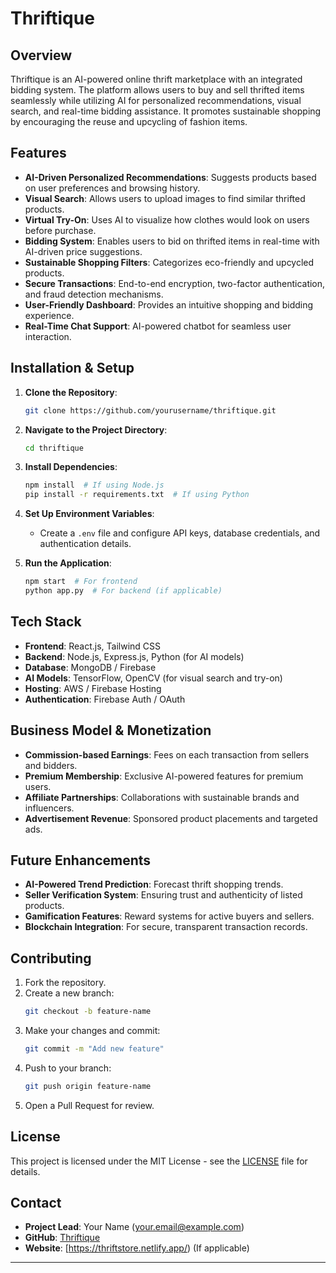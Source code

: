 # Thriftique

## Overview
Thriftique is an AI-powered online thrift marketplace with an integrated bidding system. The platform allows users to buy and sell thrifted items seamlessly while utilizing AI for personalized recommendations, visual search, and real-time bidding assistance. It promotes sustainable shopping by encouraging the reuse and upcycling of fashion items.

## Features
- **AI-Driven Personalized Recommendations**: Suggests products based on user preferences and browsing history.
- **Visual Search**: Allows users to upload images to find similar thrifted products.
- **Virtual Try-On**: Uses AI to visualize how clothes would look on users before purchase.
- **Bidding System**: Enables users to bid on thrifted items in real-time with AI-driven price suggestions.
- **Sustainable Shopping Filters**: Categorizes eco-friendly and upcycled products.
- **Secure Transactions**: End-to-end encryption, two-factor authentication, and fraud detection mechanisms.
- **User-Friendly Dashboard**: Provides an intuitive shopping and bidding experience.
- **Real-Time Chat Support**: AI-powered chatbot for seamless user interaction.

## Installation & Setup
1. **Clone the Repository**:
   ```sh
   git clone https://github.com/yourusername/thriftique.git
   ```
2. **Navigate to the Project Directory**:
   ```sh
   cd thriftique
   ```
3. **Install Dependencies**:
   ```sh
   npm install  # If using Node.js
   pip install -r requirements.txt  # If using Python
   ```
4. **Set Up Environment Variables**:
   - Create a `.env` file and configure API keys, database credentials, and authentication details.

5. **Run the Application**:
   ```sh
   npm start  # For frontend
   python app.py  # For backend (if applicable)
   ```

## Tech Stack
- **Frontend**: React.js, Tailwind CSS
- **Backend**: Node.js, Express.js, Python (for AI models)
- **Database**: MongoDB / Firebase
- **AI Models**: TensorFlow, OpenCV (for visual search and try-on)
- **Hosting**: AWS / Firebase Hosting
- **Authentication**: Firebase Auth / OAuth

## Business Model & Monetization
- **Commission-based Earnings**: Fees on each transaction from sellers and bidders.
- **Premium Membership**: Exclusive AI-powered features for premium users.
- **Affiliate Partnerships**: Collaborations with sustainable brands and influencers.
- **Advertisement Revenue**: Sponsored product placements and targeted ads.

## Future Enhancements
- **AI-Powered Trend Prediction**: Forecast thrift shopping trends.
- **Seller Verification System**: Ensuring trust and authenticity of listed products.
- **Gamification Features**: Reward systems for active buyers and sellers.
- **Blockchain Integration**: For secure, transparent transaction records.

## Contributing
1. Fork the repository.
2. Create a new branch:
   ```sh
   git checkout -b feature-name
   ```
3. Make your changes and commit:
   ```sh
   git commit -m "Add new feature"
   ```
4. Push to your branch:
   ```sh
   git push origin feature-name
   ```
5. Open a Pull Request for review.

## License
This project is licensed under the MIT License - see the [LICENSE](LICENSE) file for details.

## Contact
- **Project Lead**: Your Name (your.email@example.com)
- **GitHub**: [Thriftique](https://github.com/yourusername/thriftique)
- **Website**: [https://thriftstore.netlify.app/) (If applicable)

---
